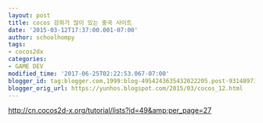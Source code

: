 ```yaml
---
layout: post
title: cocos 강좌가 많이 있는 중국 사이트
date: '2015-03-12T17:37:00.001-07:00'
author: schoolhompy
tags:
- cocos2dx
categories:
- GAME DEV
modified_time: '2017-06-25T02:22:53.067-07:00'
blogger_id: tag:blogger.com,1999:blog-4954243635432022205.post-931489730860813848
blogger_orig_url: https://yunhos.blogspot.com/2015/03/cocos_12.html
---
```


http://cn.cocos2d-x.org/tutorial/lists?id=49&amp;per_page=27